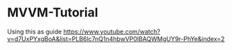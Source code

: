 # MVVM-Tutorial

Using this as guide https://www.youtube.com/watch?v=d7UxPYxgBoA&list=PLB6lc7nQ1n4hbwVP0lBAQWMgUY9r-PhYe&index=2
